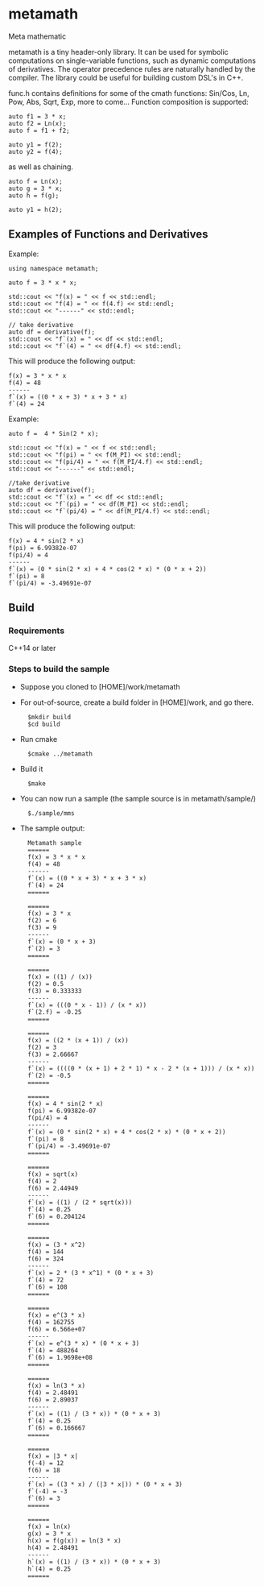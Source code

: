 # metamath
Meta mathematic

metamath is a tiny header-only library. It can be used for symbolic computations on single-variable functions, such as dynamic computations of derivatives. The operator precedence rules are naturally handled by the compiler. The library could be useful for building custom DSL's in C++.

func.h contains definitions for some of the cmath functions: Sin/Cos, Ln, Pow, Abs, Sqrt, Exp, more to come...
Function composition is supported:

	auto f1 = 3 * x;
	auto f2 = Ln(x);
	auto f = f1 + f2;

	auto y1 = f(2);
	auto y2 = f(4);

as well as chaining.

	auto f = Ln(x);
	auto g = 3 * x;
	auto h = f(g);

	auto y1 = h(2);

## Examples of Functions and Derivatives

Example:

	using namespace metamath;

	auto f = 3 * x * x;

	std::cout << "f(x) = " << f << std::endl;
	std::cout << "f(4) = " << f(4.f) << std::endl;
	std::cout << "------" << std::endl;

	// take derivative
	auto df = derivative(f);
	std::cout << "f`(x) = " << df << std::endl;
	std::cout << "f`(4) = " << df(4.f) << std::endl;

This will produce the following output:

	f(x) = 3 * x * x
	f(4) = 48
	------
	f`(x) = ((0 * x + 3) * x + 3 * x)
	f`(4) = 24

Example:

	auto f =  4 * Sin(2 * x);

	std::cout << "f(x) = " << f << std::endl;
	std::cout << "f(pi) = " << f(M_PI) << std::endl;
	std::cout << "f(pi/4) = " << f(M_PI/4.f) << std::endl;
	std::cout << "------" << std::endl;

	//take derivative
	auto df = derivative(f);
	std::cout << "f`(x) = " << df << std::endl;
	std::cout << "f`(pi) = " << df(M_PI) << std::endl;
	std::cout << "f`(pi/4) = " << df(M_PI/4.f) << std::endl;

This will produce the following output:

	f(x) = 4 * sin(2 * x)
	f(pi) = 6.99382e-07
	f(pi/4) = 4
	------
	f`(x) = (0 * sin(2 * x) + 4 * cos(2 * x) * (0 * x + 2))
	f`(pi) = 8
	f`(pi/4) = -3.49691e-07

## Build

### Requirements
C++14 or later

### Steps to build the sample
* Suppose you cloned to [HOME]/work/metamath
* For out-of-source, create a build folder in [HOME]/work, and go there.

		$mkdir build
		$cd build

* Run cmake

		$cmake ../metamath

* Build it    

		$make

* You can now run a sample (the sample source is in metamath/sample/)

		$./sample/mms


* The sample output:

		Metamath sample
		======
		f(x) = 3 * x * x
		f(4) = 48
		------
		f`(x) = ((0 * x + 3) * x + 3 * x)
		f`(4) = 24
		======

		======
		f(x) = 3 * x
		f(2) = 6
		f(3) = 9
		------
		f`(x) = (0 * x + 3)
		f`(2) = 3
		======

		======
		f(x) = ((1) / (x))
		f(2) = 0.5
		f(3) = 0.333333
		------
		f`(x) = (((0 * x - 1)) / (x * x))
		f`(2.f) = -0.25
		======

		======
		f(x) = ((2 * (x + 1)) / (x))
		f(2) = 3
		f(3) = 2.66667
		------
		f`(x) = ((((0 * (x + 1) + 2 * 1) * x - 2 * (x + 1))) / (x * x))
		f`(2) = -0.5
		======

		======
		f(x) = 4 * sin(2 * x)
		f(pi) = 6.99382e-07
		f(pi/4) = 4
		------
		f`(x) = (0 * sin(2 * x) + 4 * cos(2 * x) * (0 * x + 2))
		f`(pi) = 8
		f`(pi/4) = -3.49691e-07
		======

		======
		f(x) = sqrt(x)
		f(4) = 2
		f(6) = 2.44949
		------
		f`(x) = ((1) / (2 * sqrt(x)))
		f`(4) = 0.25
		f`(6) = 0.204124
		======

		======
		f(x) = (3 * x^2)
		f(4) = 144
		f(6) = 324
		------
		f`(x) = 2 * (3 * x^1) * (0 * x + 3)
		f`(4) = 72
		f`(6) = 108
		======

		======
		f(x) = e^(3 * x)
		f(4) = 162755
		f(6) = 6.566e+07
		------
		f`(x) = e^(3 * x) * (0 * x + 3)
		f`(4) = 488264
		f`(6) = 1.9698e+08
		======

		======
		f(x) = ln(3 * x)
		f(4) = 2.48491
		f(6) = 2.89037
		------
		f`(x) = ((1) / (3 * x)) * (0 * x + 3)
		f`(4) = 0.25
		f`(6) = 0.166667
		======

		======
		f(x) = |3 * x|
		f(-4) = 12
		f(6) = 18
		------
		f`(x) = ((3 * x) / (|3 * x|)) * (0 * x + 3)
		f`(-4) = -3
		f`(6) = 3
		======

		======
		f(x) = ln(x)
		g(x) = 3 * x
		h(x) = f(g(x)) = ln(3 * x)
		h(4) = 2.48491
		------
		h`(x) = ((1) / (3 * x)) * (0 * x + 3)
		h`(4) = 0.25
		======
		
